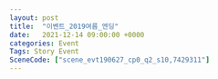 ```yaml
---
layout: post
title:  "이벤트_2019여름_엔딩"
date:   2021-12-14 09:00:00 +0000
categories: Event
Tags: Story Event
SceneCode: ["scene_evt190627_cp0_q2_s10,7429311"]
---
```

